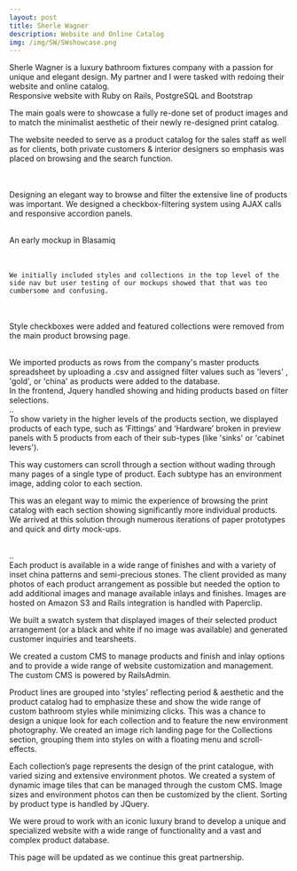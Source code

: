 ```yaml
---
layout: post
title: Sherle Wagner
description: Website and Online Catalog
img: /img/SW/SWshowcase.png
---
```





<div class="col three">
Sherle Wagner is a luxury bathroom fixtures company with a passion for unique and elegant design. My partner and I were tasked with redoing their website and online catalog.

<div class="img_row">
	<img class="col three" src="{{ site.baseurl }}/img/SW/SWshowwide.png" alt="" title="display showcase"/>
	
</div>
<div class="col three caption">
	Responsive website with Ruby on Rails, PostgreSQL and Bootstrap
</div>

The main goals were to showcase a fully re-done set of product images and to match the minimalist aesthetic of their newly re-designed print catalog.

The website needed to serve as a product catalog for the sales staff as well as for clients, both private customers & interior designers so emphasis was placed on browsing and the search function. 

<br> <br>
Designing an elegant way to browse and filter the extensive line of products was important. 
We designed a checkbox-filtering system using AJAX calls and responsive accordion panels.

</div>


<div class="col two">
	<br>
	<img class="col three" src="{{ site.baseurl }}/img/SW/SW_Nav_2.jpg" alt="" title="mockup"/>
		<div class="col three caption">
	An early mockup in Blasamiq
	</div>
</div>

<div > <br/><br>

	We initially included styles and collections in the top level of the side nav but user testing of our mockups showed that that was too cumbersome and confusing. 
<br><br>
	Style checkboxes were added and featured collections were removed from the main product browsing page.
</div>

<br/>
<div class="col three">
	We imported products as rows from the company's master products spreadsheet by uploading a .csv and assigned filter values such as 'levers' , 'gold', or 'china' as products were added to the database.
<br>
	In the frontend, Jquery handled showing and hiding products based on filter selections.
</div>
<div class="img_row">
	<img class="col three" src="{{ site.baseurl }}/img/SW/filterGif2.gif" alt="" title="filter gif"/>
	<div class="col three caption">
	..
	</div>
</div>
<div class="col three">
To show variety in the higher levels of the products section, we displayed products of each type, such as ‘Fittings’ and ‘Hardware’ broken in preview panels with 5 products from each of their sub-types (like 'sinks' or 'cabinet levers'). 

This way customers can scroll through a section without wading through many pages of a single type of product. Each subtype has an environment image, adding color to each section. 

This was an elegant way to mimic the experience of browsing the print catalog with each section showing significantly more individual products. We arrived at this solution through numerous iterations of paper prototypes and quick and dirty mock-ups.
</div>
<br>
<div class="img_row">
	<img class="col three" src="{{ site.baseurl }}/img/SW/scroll1.gif" alt="" title="scrolling gif"/>
	<div class="col three caption">
	..
	</div>
</div>

<div class="col three">
Each product is available in a wide range of finishes and with a variety of inset china patterns and semi-precious stones. The client provided as many photos of each product arrangement as possible but needed the option to add additional images and manage available inlays and finishes. Images are hosted on Amazon S3 and Rails integration is handled with Paperclip. 

We built a swatch system that displayed images of their selected product arrangement (or a black and white if no image was available) and generated customer inquiries and tearsheets. 
</div>

<!-- prod page img gif / s -->

We created a custom CMS to manage products and finish and inlay options and to provide a wide range of website customization and management. 
The custom CMS is powered by RailsAdmin.
<!-- image of Admin -->

Product lines are grouped into 'styles' reflecting period & aesthetic and the product catalog had to emphasize these and show the wide range of custom bathroom styles while minimizing clicks. This was a chance to design a unique look for each collection and to feature the new environment photography. 
We created an image rich landing page for the Collections section, grouping them into styles on with a floating menu and scroll-effects.

Each collection’s page represents the design of the print catalogue, with varied sizing and extensive environment photos. We created a system of dynamic image tiles that can be managed through the custom CMS. Image sizes and environment photos can then be customized by the client. Sorting by product type is handled by JQuery. 


We were proud to work with an iconic luxury brand to develop a unique and specialized website with a wide range of functionality and a vast and complex product database. 

This page will be updated as we continue this great partnership.


<!-- <div class="img_row">
	<img class="col two" src="{{ site.baseurl }}/img/6.jpg" alt="" title="example image"/>
	<img class="col one" src="{{ site.baseurl }}/img/11.jpg" alt="" title="example image"/>
</div>
<div class="col three caption">
	You can also have artistically styled 2/3 + 1/3 images, like these.
</div>
 -->





